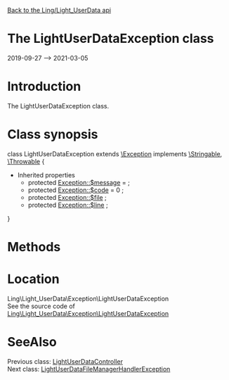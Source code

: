 [Back to the Ling/Light_UserData api](https://github.com/lingtalfi/Light_UserData/blob/master/doc/api/Ling/Light_UserData.md)



The LightUserDataException class
================
2019-09-27 --> 2021-03-05






Introduction
============

The LightUserDataException class.



Class synopsis
==============


class <span class="pl-k">LightUserDataException</span> extends [\Exception](http://php.net/manual/en/class.exception.php) implements [\Stringable](https://wiki.php.net/rfc/stringable), [\Throwable](http://php.net/manual/en/class.throwable.php) {

- Inherited properties
    - protected  [Exception::$message](#property-message) =  ;
    - protected  [Exception::$code](#property-code) = 0 ;
    - protected  [Exception::$file](#property-file) ;
    - protected  [Exception::$line](#property-line) ;

}






Methods
==============






Location
=============
Ling\Light_UserData\Exception\LightUserDataException<br>
See the source code of [Ling\Light_UserData\Exception\LightUserDataException](https://github.com/lingtalfi/Light_UserData/blob/master/Exception/LightUserDataException.php)



SeeAlso
==============
Previous class: [LightUserDataController](https://github.com/lingtalfi/Light_UserData/blob/master/doc/api/Ling/Light_UserData/Controller/LightUserDataController.md)<br>Next class: [LightUserDataFileManagerHandlerException](https://github.com/lingtalfi/Light_UserData/blob/master/doc/api/Ling/Light_UserData/Exception/LightUserDataFileManagerHandlerException.md)<br>
